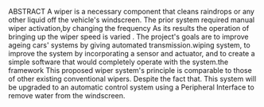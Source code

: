 ABSTRACT
A wiper is a necessary component that cleans raindrops or any other liquid off the vehicle's windscreen. 
The prior system required manual wiper activation,by changing the frequency 
As its results the operation of bringing up the wiper speed is varied .
The project's goals are to improve ageing cars' systems by giving automated transmission.wiping system, to improve the system by incorporating a sensor and actuator, 
and to create a simple software that would completely operate with the system.the framework This proposed wiper system's principle is comparable to those of other 
existing conventional wipers. Despite the fact that. This system will be upgraded to an automatic control system using a Peripheral Interface to remove water from 
the windscreen.
